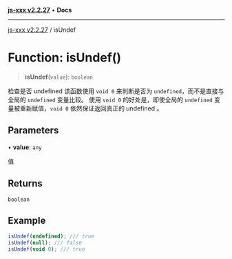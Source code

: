 [**js-xxx v2.2.27**](../README.md) • **Docs**

***

[js-xxx v2.2.27](../README.md) / isUndef

# Function: isUndef()

> **isUndef**(`value`): `boolean`

检查是否 undefined
该函数使用 `void 0` 来判断是否为 `undefined`，而不是直接与全局的 `undefined` 变量比较。
使用 `void 0` 的好处是，即使全局的 `undefined` 变量被重新赋值，`void 0` 依然保证返回真正的 undefined 。

## Parameters

• **value**: `any`

值

## Returns

`boolean`

## Example

```ts
isUndef(undefined); /// true
isUndef(null); /// false
isUndef(void 0); /// true
```
